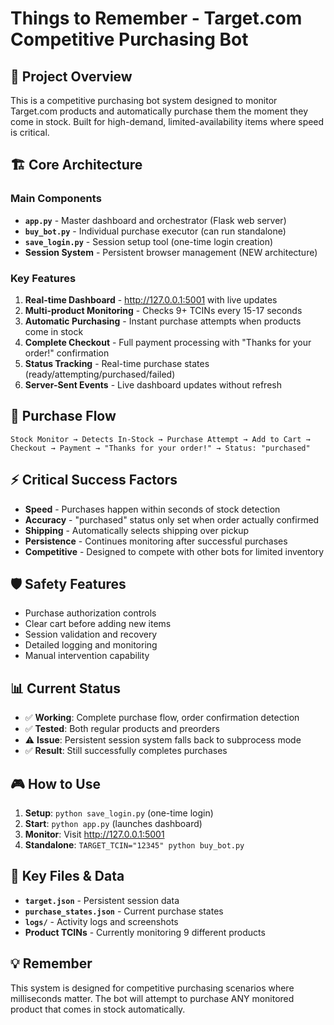 # Things to Remember - Target.com Competitive Purchasing Bot

## 🎯 **Project Overview**
This is a competitive purchasing bot system designed to monitor Target.com products and automatically purchase them the moment they come in stock. Built for high-demand, limited-availability items where speed is critical.

## 🏗️ **Core Architecture**

### **Main Components**
- **`app.py`** - Master dashboard and orchestrator (Flask web server)
- **`buy_bot.py`** - Individual purchase executor (can run standalone)
- **`save_login.py`** - Session setup tool (one-time login creation)
- **Session System** - Persistent browser management (NEW architecture)

### **Key Features**
1. **Real-time Dashboard** - http://127.0.0.1:5001 with live updates
2. **Multi-product Monitoring** - Checks 9+ TCINs every 15-17 seconds
3. **Automatic Purchasing** - Instant purchase attempts when products come in stock
4. **Complete Checkout** - Full payment processing with "Thanks for your order!" confirmation
5. **Status Tracking** - Real-time purchase states (ready/attempting/purchased/failed)
6. **Server-Sent Events** - Live dashboard updates without refresh

## 🔄 **Purchase Flow**
```
Stock Monitor → Detects In-Stock → Purchase Attempt → Add to Cart → Checkout → Payment → "Thanks for your order!" → Status: "purchased"
```

## ⚡ **Critical Success Factors**
- **Speed** - Purchases happen within seconds of stock detection
- **Accuracy** - "purchased" status only set when order actually confirmed
- **Shipping** - Automatically selects shipping over pickup
- **Persistence** - Continues monitoring after successful purchases
- **Competitive** - Designed to compete with other bots for limited inventory

## 🛡️ **Safety Features**
- Purchase authorization controls
- Clear cart before adding new items
- Session validation and recovery
- Detailed logging and monitoring
- Manual intervention capability

## 📊 **Current Status**
- ✅ **Working**: Complete purchase flow, order confirmation detection
- ✅ **Tested**: Both regular products and preorders
- ⚠️ **Issue**: Persistent session system falls back to subprocess mode
- ✅ **Result**: Still successfully completes purchases

## 🎮 **How to Use**
1. **Setup**: `python save_login.py` (one-time login)
2. **Start**: `python app.py` (launches dashboard)
3. **Monitor**: Visit http://127.0.0.1:5001
4. **Standalone**: `TARGET_TCIN="12345" python buy_bot.py`

## 🔑 **Key Files & Data**
- **`target.json`** - Persistent session data
- **`purchase_states.json`** - Current purchase states
- **`logs/`** - Activity logs and screenshots
- **Product TCINs** - Currently monitoring 9 different products

## 💡 **Remember**
This system is designed for competitive purchasing scenarios where milliseconds matter. The bot will attempt to purchase ANY monitored product that comes in stock automatically.